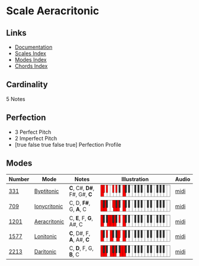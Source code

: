# Scale Aeracritonic

## Links

- [Documentation](README.md)
- [Scales Index](Scales.md)
- [Modes Index](Modes.md)
- [Chords Index](Chords.md)

## Cardinality

5 Notes

## Perfection

- 3 Perfect Pitch
- 2 Imperfect Pitch
- [true false true false true] Perfection Profile

## Modes

| Number | Mode | Notes | Illustration | Audio |
|--------|------|-------|--------------|-------|
| [331](https://ianring.com/musictheory/scales/331) | [Byptitonic](ModeByptitonic.md) | **C**, C#, **D#**, F#, G#, **C** | ![CNaturalByptitonic](ModeCNaturalByptitonic.png) | [midi](https://github.com/edipermadi/music/blob/main/docs/ModeCNaturalByptitonic.mid?raw=true) | 
| [709](https://ianring.com/musictheory/scales/709) | [Ionycritonic](ModeIonycritonic.md) | C, D, **F#**, G, **A**, C | ![CNaturalIonycritonic](ModeCNaturalIonycritonic.png) | [midi](https://github.com/edipermadi/music/blob/main/docs/ModeCNaturalIonycritonic.mid?raw=true) | 
| [1201](https://ianring.com/musictheory/scales/1201) | [Aeracritonic](ModeAeracritonic.md) | C, **E**, F, **G**, A#, C | ![CNaturalAeracritonic](ModeCNaturalAeracritonic.png) | [midi](https://github.com/edipermadi/music/blob/main/docs/ModeCNaturalAeracritonic.mid?raw=true) | 
| [1577](https://ianring.com/musictheory/scales/1577) | [Lonitonic](ModeLonitonic.md) | **C**, D#, F, **A**, A#, **C** | ![CNaturalLonitonic](ModeCNaturalLonitonic.png) | [midi](https://github.com/edipermadi/music/blob/main/docs/ModeCNaturalLonitonic.mid?raw=true) | 
| [2213](https://ianring.com/musictheory/scales/2213) | [Daritonic](ModeDaritonic.md) | C, **D**, F, G, **B**, C | ![CNaturalDaritonic](ModeCNaturalDaritonic.png) | [midi](https://github.com/edipermadi/music/blob/main/docs/ModeCNaturalDaritonic.mid?raw=true) | 
